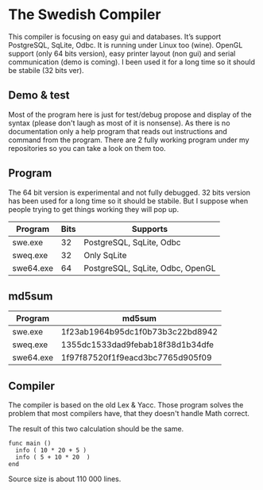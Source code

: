 # The Swedish Compiler
This compiler is focusing on easy gui and databases. It’s support PostgreSQL, SqLite, Odbc. It is running under Linux too (wine). OpenGL support (only 64 bits version), easy printer layout (non gui) and serial communication (demo is coming). I been used it for a long time so it should be stabile (32 bits ver).

##  Demo & test

Most of the program here is just for test/debug propose and display of the syntax (please don't laugh as most of it is nonsense).
As there is no documentation only a help program that reads out instructions and command from the program. There are 2 fully working program under my repositories so you can take a look on them too.


## Program

The 64 bit version is experimental and not fully debugged. 32 bits version has been used for a long time so it should be stabile. But I suppose when people trying to get things working they will pop up.
  
| Program | Bits | Supports |
| --- | --- | --- |
| swe.exe    | 32 | PostgreSQL, SqLite, Odbc         |
| sweq.exe   | 32 | Only SqLite                      |
| swe64.exe  | 64 | PostgreSQL, SqLite, Odbc, OpenGL |

## md5sum

| Program | md5sum |
| --- | --- |
| swe.exe    | 1f23ab1964b95dc1f0b73b3c22bd8942 |
| sweq.exe   | 1355dc1533dad9febab18f38d1b34dfe |
| swe64.exe  | 1f97f87520f1f9eacd3bc7765d905f09 |

## Compiler

The compiler is based on the old Lex & Yacc. Those program solves the problem that most compilers have, that they doesn't handle Math correct.   

The result of this two calculation should be the same. 

```
func main ()
  info ( 10 * 20 + 5 )
  info ( 5 + 10 * 20  )
end
```

Source size is about 110 000 lines.

